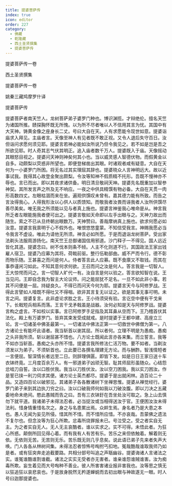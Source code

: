 ```yaml
---
title: 提婆菩萨传
index: true
icon: editor
order: 227
category:
  - 佛藏
  - 乾隆藏
  - 西土圣贤撰集
  - 提婆菩萨传
---
```


提婆菩萨传一卷  

西土圣贤撰集  

提婆菩萨传一卷  

姚秦三藏鸠摩罗什译  

提婆菩萨传  

提婆菩萨者南天竺人。龙树菩萨弟子婆罗门种也。博识渊揽。才辩绝伦。擅名天竺为诸国所推。赜探胸怀既无所愧。以为所不尽者唯以人不信用其言为忧。其国中有大天神。铸黄金像之座身长二丈。号曰大自在天。人有求愿能令现世如意。提婆诣庙求入拜见。主庙者言。天像至神人有见者既不敢正视。又令人退后失守百日。汝但诣问求愿何须见耶。提婆言若神必能如汝所说乃但令我见之。若不如是岂是吾之所欲见耶。时人奇其志气伏其明正。追入庙者数千万人。提婆既入于庙。天像摇动其眼怒目视之。提婆问天神则神矣何其小也。当以威灵感人智德伏物。而假黄金以自多。动颇梨以荧惑非所望也。即便登梯凿出其眼。时诸观者咸有疑意。大自在天何为一小婆罗门所困。将无名过其实理屈其辞也。提婆晓众人言神明远大。故以近事试我。我得其心故登金聚出颇梨。令汝等知神不假质精不托形。吾既不慢神亦不辱也。言已而出。即以其夜求诸供备。明日清旦敬祠天神。提婆先名既重加以智参神契。其所发言声之所及无不响应。一夜之中供具精馔有物必备。大自在天贯一肉形高数四丈。左眼枯涸而来在坐。遍观供馔叹未曾有。嘉其德力能有所致。而告之言汝得我心。人得我形汝以心供人以质馈知。而敬我者汝畏而诬我者人汝所供馔尽善尽美矣。唯无我之所须能以见与者真上施也。提婆言神鉴我心唯命是从。神言我所乏者左眼能施我者便可出之。提婆言敬如天命即以左手出眼与之。天神力故出而随生。索之不已从旦终朝出眼数万。天神赞曰。善哉摩纳真上施也。欲求何愿必如汝意。提婆言我禀明于心不假外也。唯恨悠悠童蒙。不知信受我言。神赐我愿必当令我言不虚设。唯此为请他无所须。神言必如所愿。于是而退诣龙树菩萨。受出家法剃头法服周游扬化。南天竺王总御诸国信用邪道。沙门释子一不得见。国人远近皆化其道。提婆念曰。树不伐本则条不倾。人主不化则道不行。其国政法王家出钱雇人宿卫。提婆乃应募为其将。荷戟前驱。整行伍勒部曲。威不严而令行。德不彰而物乐随。王甚喜之而问是何人。侍者答言此人应募。既不食廪又不取钱。而其在事恭谨闲习如此。不知其意何求何欲。王召而问之汝是何人。答言我是一切智人。王大惊愕而问之。言一切智人旷代一有。汝自言是何以验之。答言欲知智在说。王当见问。王即自念我为智主大论议师。问之能屈犹不足名。一旦不如此非小事。若其不问便是一屈。持疑良久。不得已而问天今何为耶。提婆言天今与阿修罗战。王得此言譬如人噎既不得吐又不得咽。欲非其言复无以证之。欲是其事无事可明。未言之间。提婆复言。此非虚论求胜之言。王小待须臾有验。言讫空中便有干戈来下。长戟短兵相系而落。王言干戈矛戟虽是战器。汝何必知是天与阿修罗战。提婆言构之虚言。不如校以实事。言已阿修罗手足指及其耳鼻从空而下。王乃稽首伏其法化。殿上有万婆罗门。皆弃其束发受成就戒。是时提婆于王都中建、高座立三论。言一切诸圣中佛圣最第一。一切诸法中佛法正第一一切救世中佛僧为第一。八方诸论士有能坏此语者。我当斩首以谢其屈。所以者何。立理不明是为愚痴。愚痴之头非我所须。斩以谢屈甚不惜也。八方论士既闻此言亦各来集。而立誓言。我等不如亦当斩首。愚痴之头亦所不惜。提婆言我所修法仁活万物。要不如者。当剃汝须发以为弟子。不须斩首也。立此要已各撰名理建无方论。而与酬酢。智浅情短者一言便屈。智深情长者远至二日。则辞理俱匮。即皆下发。如是日日王家日送十车衣钵终竟。三月度百余万人。有一邪道弟子凶顽无智。耻其师屈形虽随众。心结怨忿啮刀自誓。汝以口胜伏我。我当以刀胜伏汝。汝以空刀困我。我以实刀困汝。作是誓已挟一利刀伺求其便。诸方论士英杰都尽。提婆于是出就闲林。造百论二十品。又造四百论以破邪见。其诸弟子各各散诸树下坐禅思惟。提婆从禅觉经行。婆罗门弟子来到其边执刀穷之曰。汝以口破我师何如我以刀破汝腹。即以刀决之五藏委地命未绝间。愍此愚贼而告之曰。吾有三衣钵釪在吾坐处汝可取之。急上山去慎勿下就平道。我诸弟子未得法忍者。必当捉汝或当相得送汝于官。王便困汝汝未得法利。惜身情重惜名次之。身之与名患累出焉。众衅生焉。身名者乃是大患之本也。愚人无闻为妄见所侵。惜其所不惜。而不惜所应惜。不亦哀哉。吾蒙佛之遗法不复尔也。但念汝等为狂心所欺。忿毒所烧罪报未已。号泣受之。受之者实自无主。为之者实自无人。无人无主哀酷者。谁以实求之。实不可得。未悟此者。为狂心所惑。颠倒所回见得心着。而有我有人有苦有乐。苦乐之来但依触着。解着则无依。无依则无苦。无苦则无乐。苦乐既无则几乎息矣。说此语已弟子先来者失声大唤。门人各各从林树间集。未得法忍者惊怖号啕拊丐扣地。冤哉酷哉谁取我师乃如是者。或有狂突奔走追截要路。共相分部号叫追之声聒幽谷。提婆诲诸人言诸法之实。谁冤谁酷谁割谁截。诸法之实实无受者亦无害者。谁亲谁怨谁贼谁害。汝为痴毒所欺。妄生着见而大号啕种不善业。彼人所害害诸业报非害我也。汝等思之慎无以狂追狂以哀悲哀也。于是放身脱然无矜遂蝉蜕而去初出眼与神故遂无一眼。时人号曰迦那提婆也。  

